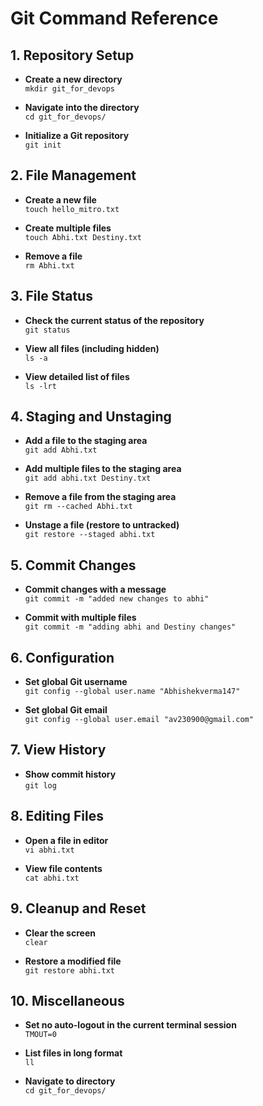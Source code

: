 # Git Command Reference

## 1. Repository Setup

- **Create a new directory**  
  `mkdir git_for_devops`

- **Navigate into the directory**  
  `cd git_for_devops/`

- **Initialize a Git repository**  
  `git init`

## 2. File Management

- **Create a new file**  
  `touch hello_mitro.txt`

- **Create multiple files**  
  `touch Abhi.txt Destiny.txt`

- **Remove a file**  
  `rm Abhi.txt`

## 3. File Status

- **Check the current status of the repository**  
  `git status`

- **View all files (including hidden)**  
  `ls -a`

- **View detailed list of files**  
  `ls -lrt`

## 4. Staging and Unstaging

- **Add a file to the staging area**  
  `git add Abhi.txt`

- **Add multiple files to the staging area**  
  `git add abhi.txt Destiny.txt`

- **Remove a file from the staging area**  
  `git rm --cached Abhi.txt`

- **Unstage a file (restore to untracked)**  
  `git restore --staged abhi.txt`

## 5. Commit Changes

- **Commit changes with a message**  
  `git commit -m "added new changes to abhi"`

- **Commit with multiple files**  
  `git commit -m "adding abhi and Destiny changes"`

## 6. Configuration

- **Set global Git username**  
  `git config --global user.name "Abhishekverma147"`

- **Set global Git email**  
  `git config --global user.email "av230900@gmail.com"`

## 7. View History

- **Show commit history**  
  `git log`

## 8. Editing Files

- **Open a file in editor**  
  `vi abhi.txt`

- **View file contents**  
  `cat abhi.txt`

## 9. Cleanup and Reset

- **Clear the screen**  
  `clear`

- **Restore a modified file**  
  `git restore abhi.txt`

## 10. Miscellaneous

- **Set no auto-logout in the current terminal session**  
  `TMOUT=0`

- **List files in long format**  
  `ll`

- **Navigate to directory**  
  `cd git_for_devops/`
